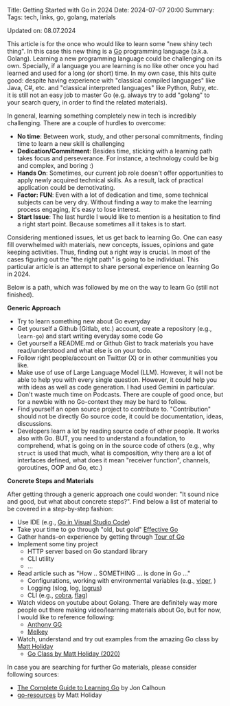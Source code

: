 Title: Getting Started with Go in 2024
Date: 2024-07-07 20:00
Summary: 
Tags: tech, links, go, golang, materials

Updated on: 08.07.2024

This article is for the once who would like to learn some "new shiny tech thing". In this case this new thing is a [Go](https://go.dev/) programming language (a.k.a. Golang). Learning a new programming language could be challenging on its own. Specially, if a language you are learning is no like other once you had learned and used for a long (or short) time. In my own case, this hits quite good: despite having experience with "classical compiled languages" like Java, C#, etc. and "classical interpreted languages" like Python, Ruby, etc. it is still not an easy job to master Go (e.g. always try to add "golang" to your search query, in order to find the related materials).

In general, learning something completely new in tech is incredibly challenging. There are a couple of hurdles to overcome:

* **No time**: Between work, study, and other personal commitments, finding time to learn a new skill is challenging
* **Dedication/Commitment**: Besides time, sticking with a learning path takes focus and perseverance. For instance, a technology could be big and complex, and boring :) 
* **Hands On**: Sometimes, our current job role doesn't offer opportunities to apply newly acquired technical skills. As a result, lack of practical application could be demotivating.
* **Factor: FUN**: Even with a lot of dedication and time, some technical subjects can be very dry. Without finding a way to make the learning process engaging, it's easy to lose interest.
* **Start Issue**: The last hurdle I would like to mention is a hesitation to find a right start point. Because sometimes all it takes is to start.

Considering mentioned issues, let us get back to learning Go. One can easy fill overwhelmed with materials, new concepts, issues, opinions and gate keeping activities. Thus, finding out a right way is crucial. In most of the cases figuring out the "the right path" is going to be individual. This particular article is an attempt to share personal experience on learning Go in 2024.

Below is a path, which was followed by me on the way to learn Go (still not finished).

**Generic Approach**

* Try to learn something new about Go everyday
* Get yourself a Github (Gitlab, etc.) account, create a repository (e.g., ```learn-go```) and start writing everyday some code Go
* Get yourself a README.md or Github Gist to track materials you have read/understood and what else is on your todo.
* Follow right people/account on Twitter (X) or in other communities you like.
* Make use of use of Large Language Model (LLM). However, it will not be able to help you with every single question. However, it could help you with ideas as well as code generation. I had used Gemini in particular.
* Don't waste much time on Podcasts. There are couple of good once, but for a newbie with no Go-context they may be hard to follow.
* Find yourself an open source project to contribute to. "Contribution" should not be directly Go source code, it could be documentation, ideas, discussions.
* Developers learn a lot by reading source code of other people. It works also with Go. BUT, you need to understand a foundation, to comprehend, what is going on in the source code of others (e.g., why ```struct``` is used that much, what is composition, why there are a lot of interfaces defined, what does it mean "receiver function", channels, goroutines, OOP and Go, etc.)

**Concrete Steps and Materials**

After getting through a generic approach one could wonder: "It sound nice and good, but what about concrete steps?". Find below a list of material to be covered in a step-by-step fashion:

* Use IDE (e.g., [Go in Visual Studio Code](https://code.visualstudio.com/docs/languages/go))
* Take your time to go through "old, but gold" [Effective Go](https://go.dev/doc/effective_go)
* Gather hands-on experience by getting through [Tour of Go](https://go.dev/tour/list)
* Implement some tiny project
    + HTTP server based on Go standard library
    + CLI utility
    + ...
* Read article such as "How .. SOMETHING ... is done in Go ..."
    + Configurations, working with environmental variables (e.g., [viper](https://github.com/spf13/viper), )
    + Logging (slog, log, [logrus](https://github.com/sirupsen/logrus))
    + CLI (e.g., [cobra](https://github.com/spf13/cobra), [flag](https://pkg.go.dev/flag))
* Watch videos on youtube about Golang. There are definitely way more people out there making video/learning materials about Go, but for now, I would like to reference following: 
    + [Anthony GG](https://www.youtube.com/@anthonygg_)
    + [Melkey](https://www.youtube.com/@MelkeyDev)
* Watch, understand and try out examples from the amazing Go class by [Matt Holiday](https://www.youtube.com/@mattkdvb5154)
    + [Go Class by Matt Holiday (2020)](https://www.youtube.com/watch?v=iDQAZEJK8lI&list=PLoILbKo9rG3skRCj37Kn5Zj803hhiuRK6)

In case you are searching for further Go materials, please consider following sources:

* [The Complete Guide to Learning Go](https://www.calhoun.io/guide-to-go/) by Jon Calhoun
* [go-resources](https://github.com/matt4biz/go-resources) by Matt Holiday